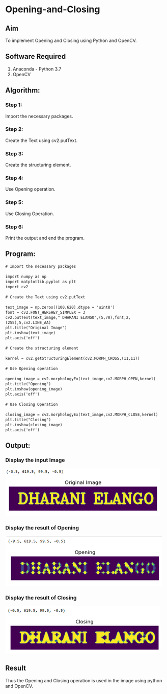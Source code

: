 # Opening-and-Closing

## Aim
To implement Opening and Closing using Python and OpenCV.

## Software Required
1. Anaconda - Python 3.7
2. OpenCV
## Algorithm:
### Step 1:
Import the necessary packages.

### Step 2:
Create the Text using cv2.putText.

### Step 3:
Create the structuring element.

### Step 4:
Use Opening operation.

### Step 5:
Use Closing Operation.

### Step 6:
Print the output and end the program.

 
## Program:

```
# Import the necessary packages

import numpy as np
import matplotlib.pyplot as plt
import cv2

# Create the Text using cv2.putText

text_image = np.zeros((100,620),dtype = 'uint8')
font = cv2.FONT_HERSHEY_SIMPLEX = 3
cv2.putText(text_image," DHARANI ELANGO",(5,70),font,2,(255),5,cv2.LINE_AA)
plt.title("Original Image")
plt.imshow(text_image)
plt.axis('off')

# Create the structuring element

kernel = cv2.getStructuringElement(cv2.MORPH_CROSS,(11,11))

# Use Opening operation

opening_image = cv2.morphologyEx(text_image,cv2.MORPH_OPEN,kernel)
plt.title("Opening")
plt.imshow(opening_image)
plt.axis('off')

# Use Closing Operation

closing_image = cv2.morphologyEx(text_image,cv2.MORPH_CLOSE,kernel)
plt.title("Closing")
plt.imshow(closing_image)
plt.axis('off')
```
## Output:

### Display the input Image
![O](D1.png)

### Display the result of Opening
![O](D2.png)

### Display the result of Closing
![O](D3.png)

## Result
Thus the Opening and Closing operation is used in the image using python and OpenCV.
